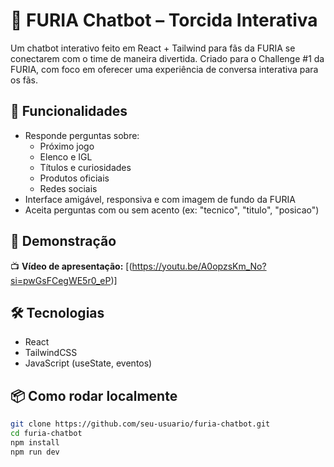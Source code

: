 # 🐆 FURIA Chatbot – Torcida Interativa

Um chatbot interativo feito em React + Tailwind para fãs da FURIA se conectarem com o time de maneira divertida. Criado para o Challenge #1 da FURIA, com foco em oferecer uma experiência de conversa interativa para os fãs. 

## 💬 Funcionalidades

- Responde perguntas sobre:
  - Próximo jogo
  - Elenco e IGL
  - Títulos e curiosidades
  - Produtos oficiais
  - Redes sociais
- Interface amigável, responsiva e com imagem de fundo da FURIA
- Aceita perguntas com ou sem acento (ex: "tecnico", "titulo", "posicao")

## 🚀 Demonstração

📺 **Vídeo de apresentação:** [(https://youtu.be/A0opzsKm_No?si=pwGsFCegWE5r0_eP)]

## 🛠️ Tecnologias

- React
- TailwindCSS
- JavaScript (useState, eventos)

## 📦 Como rodar localmente

```bash
git clone https://github.com/seu-usuario/furia-chatbot.git
cd furia-chatbot
npm install
npm run dev
